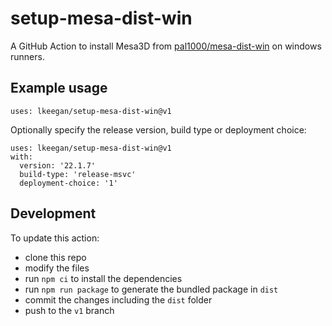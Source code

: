# setup-mesa-dist-win

A GitHub Action to install Mesa3D from [pal1000/mesa-dist-win](https://github.com/pal1000/mesa-dist-win) on windows runners.

## Example usage

```
uses: lkeegan/setup-mesa-dist-win@v1
```

Optionally specify the release version, build type or deployment choice:

```
uses: lkeegan/setup-mesa-dist-win@v1
with:
  version: '22.1.7'
  build-type: 'release-msvc'
  deployment-choice: '1'
```

## Development

To update this action:

- clone this repo
- modify the files
- run `npm ci` to install the dependencies
- run `npm run package` to generate the bundled package in `dist`
- commit the changes including the `dist` folder
- push to the `v1` branch
